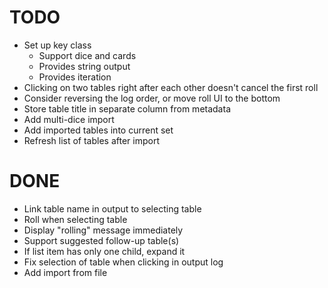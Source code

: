 # TODO
* Set up key class
    * Support dice and cards
    * Provides string output
    * Provides iteration
* Clicking on two tables right after each other doesn't cancel the first roll
* Consider reversing the log order, or move roll UI to the bottom
* Store table title in separate column from metadata
* Add multi-dice import
* Add imported tables into current set
* Refresh list of tables after import

# DONE
* Link table name in output to selecting table
* Roll when selecting table
* Display "rolling" message immediately
* Support suggested follow-up table(s)
* If list item has only one child, expand it
* Fix selection of table when clicking in output log
* Add import from file
